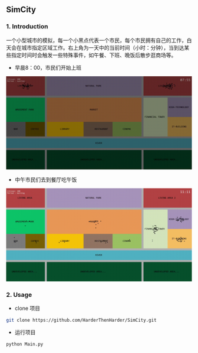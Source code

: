 ## SimCity

### 1. Introduction

一个小型城市的模拟，每一个小黑点代表一个市民，每个市民拥有自己的工作，白天会在城市指定区域工作。右上角为一天中的当前时间（小时：分钟），当到达某些指定时间时会触发一些特殊事件，如午餐、下班、晚饭后散步逛商场等。

* 早晨8：00，市民们开始上班

<div align=center><img src="assets/morning.gif" width=700></div>

* 中午市民们去到餐厅吃午饭

<div align=center><img src="assets/lunch.gif" width=700></div>

### 2. Usage

* clone 项目

```bash
git clone https://github.com/HarderThenHarder/SimCity.git
```
* 运行项目

```bash
python Main.py
```